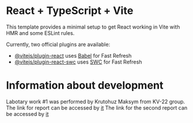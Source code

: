 # React + TypeScript + Vite

This template provides a minimal setup to get React working in Vite with HMR and some ESLint rules.

Currently, two official plugins are available:

- [@vitejs/plugin-react](https://github.com/vitejs/vite-plugin-react/blob/main/packages/plugin-react/README.md) uses [Babel](https://babeljs.io/) for Fast Refresh
- [@vitejs/plugin-react-swc](https://github.com/vitejs/vite-plugin-react-swc) uses [SWC](https://swc.rs/) for Fast Refresh

# Information about development

Labotary work #1 was performed by Krutohuz Maksym from KV-22 group. The link for report can be accessed by [it](https://docs.google.com/document/d/1Q6tpjA725zdMuB_KLjZCI1rIc6JmaTmPN7OqZY3ppPQ/edit?usp=sharing)
The link for the second report can be accessed by [it](https://docs.google.com/document/d/1Xq5bFx0vPDcc5DVysMi8cEpCw4F1BWhgfaVaTpQve08/edit?usp=sharing)